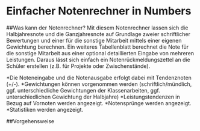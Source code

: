 # Einfacher Notenrechner in Numbers

##Was kann der Notenrechner?
Mit diesem Notenrechner lassen sich die Halbjahresnote und die Ganzjahresnote auf Grundlage zweier schriftlicher Bewertungen und einer für die sonstige Mitarbeit mittels einer eigenen Gewichtung berechnen. Ein weiteres Tabellenblatt berechnet die Note für die sonstige Mitarbeit aus einer optional detaillierten Eingabe von mehreren Leistungen. Daraus lässt sich einfach ein Notenrückmeldungszettel an die Schüler erstellen (z.B. für Projekte oder Zwischenstände).

*Die Noteneingabe und die Notenausgabe erfolgt dabei mit Tendenznoten (+/-). 
*Gewichtungen können vorgenommen werden (schriftlich/mündlich, ggf. unterschiedliche Gewichtungen der Klassenarbeiten, ggf. unterschiedlichen Gewichtung der Halbjahre)
*Leistungstendenzen in Bezug auf Vornoten werden angezeigt.
*Notensprünge werden angezeigt.
*Statistiken werden angezeigt.

##Vorgehensweise

